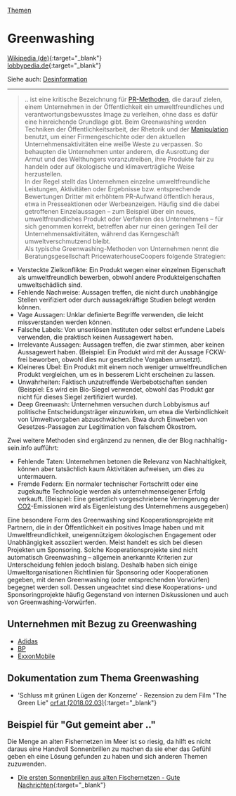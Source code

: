 [Themen](../themen.html)   

# Greenwashing

[Wikipedia (de)](https://de.wikipedia.org/wiki/Greenwashing){:target="_blank"}   
[lobbypedia.de](https://lobbypedia.de/wiki/Greenwashing){:target="_blank"}   

Siehe auch: [Desinformation](../thema/desinformation.html)   

---

> .. ist eine kritische Bezeichnung für [PR-Methoden](../thema/public-relations.html), die darauf zielen, einem Unternehmen in der Öffentlichkeit ein umweltfreundliches und verantwortungsbewusstes Image zu verleihen, ohne dass es dafür eine hinreichende Grundlage gibt.
Beim Greenwashing werden Techniken der Öffentlichkeitsarbeit, der Rhetorik und der [Manipulation](../thema/desinformation.html) benutzt, um einer Firmengeschichte oder den aktuellen Unternehmensaktivitäten eine weiße Weste zu verpassen. So behaupten die Unternehmen unter anderem, die Ausrottung der Armut und des Welthungers voranzutreiben, ihre Produkte fair zu handeln oder auf ökologische und klimaverträgliche Weise herzustellen.   
In der Regel stellt das Unternehmen einzelne umweltfreundliche Leistungen, Aktivitäten oder Ergebnisse bzw. entsprechende Bewertungen Dritter mit erhöhtem PR-Aufwand öffentlich heraus, etwa in Presseaktionen oder Werbeanzeigen. Häufig sind die dabei getroffenen Einzelaussagen – zum Beispiel über ein neues, umweltfreundliches Produkt oder Verfahren des Unternehmens – für sich genommen korrekt, betreffen aber nur einen geringen Teil der Unternehmensaktivitäten, während das Kerngeschäft umweltverschmutzend bleibt.   
Als typische Greenwashing-Methoden von Unternehmen nennt die Beratungsgesellschaft PricewaterhouseCoopers folgende Strategien:
* Versteckte Zielkonflikte: Ein Produkt wegen einer einzelnen Eigenschaft als umweltfreundlich bewerben, obwohl andere Produkteigenschaften umweltschädlich sind.
* Fehlende Nachweise: Aussagen treffen, die nicht durch unabhängige Stellen verifiziert oder durch aussagekräftige Studien belegt werden können.
* Vage Aussagen: Unklar definierte Begriffe verwenden, die leicht missverstanden werden können.
* Falsche Labels: Von unseriösen Instituten oder selbst erfundene Labels verwenden, die praktisch keinen Aussagewert haben.
* Irrelevante Aussagen: Aussagen treffen, die zwar stimmen, aber keinen Aussagewert haben. (Beispiel: Ein Produkt wird mit der Aussage FCKW-frei beworben, obwohl dies nur gesetzliche Vorgaben umsetzt).
* Kleineres Übel: Ein Produkt mit einem noch weniger umweltfreundlichen Produkt vergleichen, um es in besserem Licht erscheinen zu lassen.
* Unwahrheiten: Faktisch unzutreffende Werbebotschaften senden (Beispiel: Es wird ein Bio-Siegel verwendet, obwohl das Produkt gar nicht für dieses Siegel zertifiziert wurde).
* Deep Greenwash: Unternehmen versuchen durch Lobbyismus auf politische Entscheidungsträger einzuwirken, um etwa die Verbindlichkeit von Umweltvorgaben abzuschwächen. Etwa durch Einweben von Gesetzes-Passagen zur Legitimation von falschem Ökostrom.   

Zwei weitere Methoden sind ergänzend zu nennen, die der Blog nachhaltig-sein.info aufführt:
* Fehlende Taten: Unternehmen betonen die Relevanz von Nachhaltigkeit, können aber tatsächlich kaum Aktivitäten aufweisen, um dies zu untermauern.
* Fremde Federn: Ein normaler technischer Fortschritt oder eine zugekaufte Technologie werden als unternehmenseigener Erfolg verkauft. (Beispiel: Eine gesetzlich vorgeschriebene Verringerung der [CO2](../chemie/co2.html)-Emissionen wird als Eigenleistung des Unternehmens ausgegeben)   

Eine besondere Form des Greenwashing sind Kooperationsprojekte mit Partnern, die in der Öffentlichkeit ein positives Image haben und mit Umweltfreundlichkeit, uneigennützigem ökologischen Engagement oder Unabhängigkeit assoziiert werden. Meist handelt es sich bei diesen Projekten um Sponsoring. Solche Kooperationsprojekte sind nicht automatisch Greenwashing – allgemein anerkannte Kriterien zur Unterscheidung fehlen jedoch bislang. Deshalb haben sich einige Umweltorganisationen Richtlinien für Sponsoring oder Kooperationen gegeben, mit denen Greenwashing (oder entsprechenden Vorwürfen) begegnet werden soll. Dessen ungeachtet sind diese Kooperations- und Sponsoringprojekte häufig Gegenstand von internen Diskussionen und auch von Greenwashing-Vorwürfen.

## Unternehmen mit Bezug zu Greenwashing
* [Adidas](../konzerne/adidas_ag#greenwashing)
* [BP](../konzerne/bp#greenwashing)
* [ExxonMobile](../konzerne/exxon-mobil#greenwashing)

## Dokumentation zum Thema Greenwashing

* 'Schluss mit grünen Lügen der Konzerne' - Rezension zu dem Film "The Green Lie" [orf.at (2018.02.03)](https://help.orf.at/stories/2893176/){:target="_blank"}   

## Beispiel für "Gut gemeint aber .."
Die Menge an alten Fishernetzen im Meer ist so riesig, da hilft es nicht daraus eine Handvoll Sonnenbrillen zu machen da sie eher das Gefühl geben eh eine Lösung gefunden zu haben und sich anderen Themen zuzuwenden.   
* [Die ersten Sonnenbrillen aus alten Fischernetzen - Gute Nachrichten](https://www.gute-nachrichten.com.de/2015/09/wirtschaft/die-ersten-sonnenbrillen-aus-alten-fischernetzen/){:target="_blank"}   